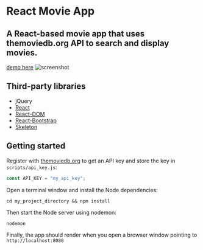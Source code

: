 # React Movie App

A React-based movie app that uses themoviedb.org API to search and display movies.
-------
[demo here](https://kdavidmoore.com:8080)
![screenshot](http://i63.tinypic.com/25pr9zs.png)

## Third-party libraries
* jQuery
* [React](https://facebook.github.io/react/)
* [React-DOM](https://www.npmjs.com/package/react-dom)
* [React-Bootstrap](https://react-bootstrap.github.io/)
* [Skeleton](http://getskeleton.com/)

## Getting started
Register with [themoviedb.org](https://www.themoviedb.org/account/signup) to get an API key and store the key in `scripts/api_key.js`:
```javascript
const API_KEY = "my_api_key";
```
Open a terminal window and install the Node dependencies:
```shell
cd my_project_directory && npm install
```
Then start the Node server using nodemon:
```shell
nodemon
```
Finally, the app should render when you open a browser window pointing to `http://localhost:8080`